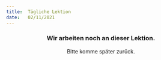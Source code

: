 ```yaml
---
title:  Tägliche Lektion
date:   02/11/2021
---
```


### <center>Wir arbeiten noch an dieser Lektion.</center>
<center>Bitte komme später zurück.</center>